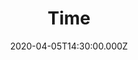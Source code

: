 ---
title: "Time"
image: "https://i.vimeocdn.com/video/874146560_780x439.jpg"
date: "2020-04-05T14:30:00.000Z"
video:
  type: "vimeo"
  id: 404331465
speaker:
  name: "Kelvin Nygren"
  permalink: "kelvin-nygren"
series: "pure"
---